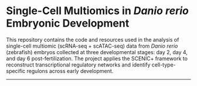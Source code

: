 #  Single-Cell Multiomics in *Danio rerio* Embryonic Development

This repository contains the code and resources used in the analysis of single-cell multiomic (scRNA-seq + scATAC-seq) data from *Danio rerio* (zebrafish) embryos collected at three developmental stages: day 2, day 4, and day 6 post-fertilization. The project applies the SCENIC+ framework to reconstruct transcriptional regulatory networks and identify cell-type-specific regulons across early development.

---


